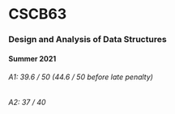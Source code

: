 # CSCB63
### Design and Analysis of Data Structures 
#### Summer 2021
 
###### A1: 39.6 / 50 (44.6 / 50 before late penalty)
###### A2: 37 / 40
